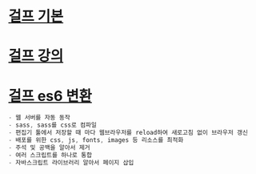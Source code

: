 # [걸프 기본](https://programmingsummaries.tistory.com/356)
# [걸프 강의](https://velopert.com/1344)
# [걸프 es6 변환](https://velopert.com/1456)
```java
- 웹 서버를 자동 동작
- sass, sass를 css로 컴파일
- 편집기 툴에서 저장할 때 마다 웹브라우저를 reload하여 새로고침 없이 브라우저 갱신
- 배포를 위한 css, js, fonts, images 등 리소스를 최적화
- 주석 및 공백을 알아서 제거
- 여러 스크립트를 하나로 통합
- 자바스크립트 라이브러리 알아서 페이지 삽입

```
